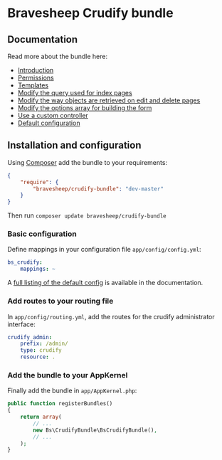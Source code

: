 # Bravesheep Crudify bundle

## Documentation
Read more about the bundle here:

* [Introduction][doc_introduction]
* [Permissions][doc_permissions]
* [Templates][doc_templates]
* [Modify the query used for index pages][doc_modify_index_query]
* [Modify the way objects are retrieved on edit and delete pages][doc_custom_object_retriever]
* [Modify the options array for building the form][doc_custom_form_options]
* [Use a custom controller][doc_custom_controller]
* [Default configuration][doc_config]

## Installation and configuration
Using [Composer][composer] add the bundle to your requirements:

```json
{
    "require": {
        "bravesheep/crudify-bundle": "dev-master"
    }
}
```

Then run `composer update bravesheep/crudify-bundle`

### Basic configuration
Define mappings in your configuration file `app/config/config.yml`:

```yaml
bs_crudify:
    mappings: ~
```

A [full listing of the default config][doc_config] is available in the documentation.

### Add routes to your routing file
In `app/config/routing.yml`, add the routes for the crudify administrator interface:

```yaml
crudify_admin:
    prefix: /admin/
    type: crudify
    resource: .
```

### Add the bundle to your AppKernel
Finally add the bundle in `app/AppKernel.php`:

```php
public function registerBundles()
{
    return array(
        // ...
        new Bs\CrudifyBundle\BsCrudifyBundle(),
        // ...
    );
}
```

[doc_introduction]: src/Bs/CrudifyBundle/Resources/doc/introduction.md
[doc_permissions]: src/Bs/CrudifyBundle/Resources/doc/permissions.md
[doc_templates]: src/Bs/CrudifyBundle/Resources/doc/templates.md
[doc_modify_index_query]: src/Bs/CrudifyBundle/Resources/doc/modify_index_query.md
[doc_custom_object_retriever]: src/Bs/CrudifyBundle/Resources/doc/custom_object_retriever.md
[doc_custom_form_options]: src/Bs/CrudifyBundle/Resources/doc/custom_form_options.md
[doc_custom_controller]: src/Bs/CrudifyBundle/Resources/doc/custom_controller.md
[doc_config]: src/Bs/CrudifyBundle/Resources/doc/config.md
[composer]: https://getcomposer.org/
